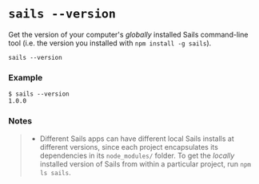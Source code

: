 # `sails --version`

Get the version of your computer's _globally_ installed Sails command-line tool (i.e. the version you installed with `npm install -g sails`).

```usage
sails --version
```

### Example

```text
$ sails --version
1.0.0
```

### Notes
> + Different Sails apps can have different local Sails installs at different versions, since each project encapsulates its dependencies in its `node_modules/` folder.  To get the _locally_ installed version of Sails from within a particular project, run `npm ls sails`.



<docmeta name="displayName" value="sails --version">
<docmeta name="pageType" value="command">

